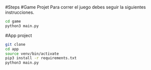 #Steps
#Game Projet
Para correr el juego debes seguir la siguientes instrucciones.
```sh
cd game
python3 main.py
```

#App project

```sh
git clone 
cd app 
source venv/bin/activate
pip3 install -r requirements.txt
python3 main.py
```


